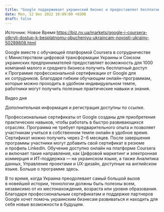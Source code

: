 ```yaml
---
title: "Google поддерживает украинский бизнес и предоставляет бесплатный доступ к профессиональным сертификатам."
date: Mon, 12 Dec 2022 10:09:00 +0200
draft: false
---
```

Источник: Новое Время https://biz.nv.ua/markets/google-i-coursera-otkryli-dostup-k-besplatnomu-obucheniyu-ukraincam-novosti-ukrainy-50289808.html


Google вместе с обучающей платформой Coursera в сотрудничестве с Министерством цифровой трансформации Украины и Союзом украинских предпринимателей предоставляет возможность для 1000 компаний малого и среднего бизнеса получить бесплатный доступ к Программе профессиональной сертификации от Google для их сотрудников. Благодаря гибким обучающим онлайн-программам, которые можно проходить в удобном индивидуальном темпе, работники могут получить полезные практические навыки и знания.

 Видео дня   

 Дополнительная информация и регистрация доступны по ссылке.

 Профессиональные сертификаты от Google созданы для приобретения практических навыков, чтобы работать в быстро развивающихся отраслях. Программа не требует предварительного опыта и позволяет участникам учиться в собственном темпе онлайн в удобное время. Сертификат можно получить через 2−6 месяцев. После завершения программы участники могут добавить свой сертификат в резюме и профиль LinkedIn. Обучение доступно онлайн на платформе Coursera и включает такие направления, как Цифровой маркетинг и электронная коммерция и ИТ-поддержка — на украинском языке, а также Аналитика данных, Управление проектами и UX-дизайн, доступные на английском языке. Больше о программе здесь.

 В то время, когда Украина преодолевает самый большой вызов в новейшей истории, технологии должны быть полезны всем, независимо от их местонахождения, возраста или уровня образования. Благодаря профессиональным сертификатам и поддержке партнеров Google хочет помочь украинским бизнесам развиваться и находить для себя новые возможности в будущем.

